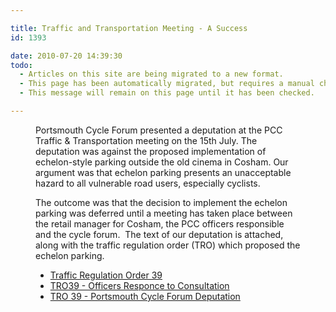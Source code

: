 ```yaml
---

title: Traffic and Transportation Meeting - A Success
id: 1393

date: 2010-07-20 14:39:30
todo:
  - Articles on this site are being migrated to a new format.
  - This page has been automatically migrated, but requires a manual check-&-tune to ensure the format and links all work as expected.
  - This message will remain on this page until it has been checked.

---
```


<figure id="attachment_1397" align="alignright" width="300" caption="Cosham High Street"![Cosham High Street](/assets/Cosham-5-300x225.jpg "Cosham High Street")

Portsmouth Cycle Forum presented a deputation at the PCC Traffic &amp; Transportation meeting on the 15th July.  The deputation was against the proposed implementation of echelon-style parking outside the old cinema in Cosham.  Our argument was that echelon parking presents an unacceptable hazard to all vulnerable road users, especially cyclists.

The outcome was that the decision to implement the echelon parking was deferred until a meeting has taken place between the retail manager for Cosham, the PCC officers responsible and the cycle forum.  The text of our deputation is attached, along with the traffic regulation order (TRO) which proposed the echelon parking.

*   [Traffic Regulation Order 39](/public/assets/TRO_39_2009.pdf)
*   [TRO39 - Officers Responce to Consultation](/public/assets/tt20100715r5.pdf)
*   [TRO 39 - Portsmouth Cycle Forum Deputation](/public/assets/Deputation-to-PCC-Traffic-and-Transportation-15Jul10-jas.pdf)